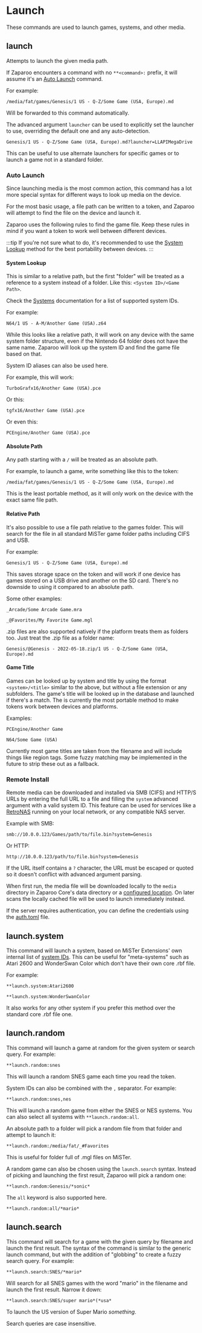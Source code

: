 # Launch

These commands are used to launch games, systems, and other media.

## launch

Attempts to launch the given media path.

If Zaparoo encounters a command with no `**<command>:` prefix, it will assume it's an [Auto Launch](#auto-launch) command.

For example:

```
/media/fat/games/Genesis/1 US - Q-Z/Some Game (USA, Europe).md
```

Will be forwarded to this command automatically.

The advanced argument `launcher` can be used to explicitly set the launcher to use, overriding the default one and any auto-detection.

```
Genesis/1 US - Q-Z/Some Game (USA, Europe).md?launcher=LLAPIMegaDrive
```

This can be useful to use alternate launchers for specific games or to launch a game not in a standard folder.

### Auto Launch

Since launching media is the most common action, this command has a lot more special syntax for different ways to look up media on the device.

For the most basic usage, a file path can be written to a token, and Zaparoo will attempt to find the file on the device and launch it.

Zaparoo uses the following rules to find the game file. Keep these rules in mind if you want a token to work well between different devices.

:::tip
If you're not sure what to do, it's recommended to use the [System Lookup](./launch.md#system-lookup) method for the best portability between devices.
:::

#### System Lookup

This is similar to a relative path, but the first "folder" will be treated as a reference to a system instead of a folder. Like this: `<System ID>/<Game Path>`.

Check the [Systems](../core/systems.md) documentation for a list of supported system IDs.

For example:

```
N64/1 US - A-M/Another Game (USA).z64
```

While this looks like a relative path, it will work on any device with the same system folder structure, even if the Nintendo 64 folder does not have the same name. Zaparoo will look up the system ID and find the game file based on that.

System ID aliases can also be used here.

For example, this will work:

```
TurboGrafx16/Another Game (USA).pce
```

Or this:

```
tgfx16/Another Game (USA).pce
```

Or even this:

```
PCEngine/Another Game (USA).pce
```

#### Absolute Path

Any path starting with a `/` will be treated as an absolute path.

For example, to launch a game, write something like this to the token:

```
/media/fat/games/Genesis/1 US - Q-Z/Some Game (USA, Europe).md
```

This is the least portable method, as it will only work on the device with the exact same file path.

#### Relative Path

It's also possible to use a file path relative to the games folder. This will search for the file in all standard MiSTer game folder paths including CIFS and USB.

For example:

```
Genesis/1 US - Q-Z/Some Game (USA, Europe).md
```

This saves storage space on the token and will work if one device has games stored on a USB drive and another on the SD card. There's no downside to using it compared to an absolute path.

Some other examples:

```
_Arcade/Some Arcade Game.mra
```

```
_@Favorites/My Favorite Game.mgl
```

.zip files are also supported natively if the platform treats them as folders too. Just treat the .zip file as a folder name:

```
Genesis/@Genesis - 2022-05-18.zip/1 US - Q-Z/Some Game (USA, Europe).md
```

#### Game Title

Games can be looked up by system and title by using the format `<system>/<title>` similar to the above, but without a file extension or any subfolders. The game's title will be looked up in the database and launched if there's a match. The is currently the most portable method to make tokens work between devices and platforms.

Examples:

```
PCEngine/Another Game
```

```
N64/Some Game (USA)
```

Currently most game titles are taken from the filename and will include things like region tags. Some fuzzy matching may be implemented in the future to strip these out as a fallback.

### Remote Install

Remote media can be downloaded and installed via SMB (CIFS) and HTTP/S URLs by entering the full URL to a file and filling the `system` advanced argument with a valid system ID. This feature can be used for services like a [RetroNAS](https://github.com/retronas/retronas) running on your local network, or any compatible NAS server.

Example with SMB:

```
smb://10.0.0.123/Games/path/to/file.bin?system=Genesis
```

Or HTTP:

```
http://10.0.0.123/path/to/file.bin?system=Genesis
```

If the URL itself contains a `?` character, the URL must be escaped or quoted so it doesn't conflict with advanced argument parsing.

When first run, the media file will be downloaded locally to the `media` directory in Zaparoo Core's data directory or a [configured location](../core/config.md#media_dir). On later scans the locally cached file will be used to launch immediately instead.

If the server requires authentication, you can define the credentials using the [auth.toml](../core/config.md#auth-file) file.

## launch.system

This command will launch a system, based on MiSTer Extensions' own internal list of [system IDs](../core/systems.md). This can be useful for "meta-systems" such as Atari 2600 and WonderSwan Color which don't have their own core .rbf file.

For example:

```
**launch.system:Atari2600
```

```
**launch.system:WonderSwanColor
```

It also works for any other system if you prefer this method over the standard core .rbf file one.

## launch.random

This command will launch a game at random for the given system or search query. For example:

```
**launch.random:snes
```

This will launch a random SNES game each time you read the token.

System IDs can also be combined with the `,` separator. For example:

```
**launch.random:snes,nes
```

This will launch a random game from either the SNES or NES systems. You can also select all systems with `**launch.random:all`.

An absolute path to a folder will pick a random file from that folder and attempt to launch it:

```
**launch.random:/media/fat/_#Favorites
```

This is useful for folder full of .mgl files on MiSTer.

A random game can also be chosen using the `launch.search` syntax. Instead of picking and launching the first result, Zaparoo will pick a random one:

```
**launch.random:Genesis/*sonic*
```

The `all` keyword is also supported here.

```
**launch.random:all/*mario*
```

## launch.search

This command will search for a game with the given query by filename and launch the first result. The syntax of the command is similar to the generic launch command, but with the addition of "globbing" to create a fuzzy search query. For example:

```
**launch.search:SNES/*mario*
```

Will search for all SNES games with the word "mario" in the filename and launch the first result. Narrow it down:

```
**launch.search:SNES/super mario*(*usa*
```

To launch the US version of Super Mario _something_.

Search queries are case insensitive.
